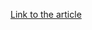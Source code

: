 [Link to the article](https://threatvector.cylance.com/en_us/home/threat-spotlight-neshta-file-infector-endures.html)
